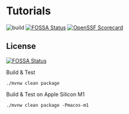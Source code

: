 # Tutorials

![build](https://github.com/coolbeevip/tutorials/workflows/tutorials-ci/badge.svg) [![FOSSA Status](https://app.fossa.com/api/projects/git%2Bgithub.com%2Fcoolbeevip%2Ftutorials.svg?type=shield)](https://app.fossa.com/projects/git%2Bgithub.com%2Fcoolbeevip%2Ftutorials?ref=badge_shield)
[![OpenSSF Scorecard](https://api.securityscorecards.dev/projects/github.com/coolbeevip/tutorials/badge)](https://api.securityscorecards.dev/projects/github.com/coolbeevip/tutorials)

## License
[![FOSSA Status](https://app.fossa.com/api/projects/git%2Bgithub.com%2Fcoolbeevip%2Ftutorials.svg?type=large)](https://app.fossa.com/projects/git%2Bgithub.com%2Fcoolbeevip%2Ftutorials?ref=badge_large)

Build & Test

```shell
./mvnw clean package
```

Build & Test on Apple Silicon M1

```shell
./mvnw clean package -Pmacos-m1
```
